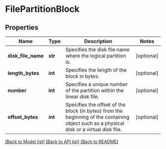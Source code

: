 # FilePartitionBlock

## Properties
Name | Type | Description | Notes
------------ | ------------- | ------------- | -------------
**disk_file_name** | **str** | Specifies the disk file name where the logical partition is. | [optional] 
**length_bytes** | **int** | Specifies the length of the block in bytes. | [optional] 
**number** | **int** | Specifies a unique number of the partition within the linear disk file. | [optional] 
**offset_bytes** | **int** | Specifies the offset of the block (in bytes) from the beginning of the containing object such as a physical disk or a virtual disk file. | [optional] 

[[Back to Model list]](../README.md#documentation-for-models) [[Back to API list]](../README.md#documentation-for-api-endpoints) [[Back to README]](../README.md)


